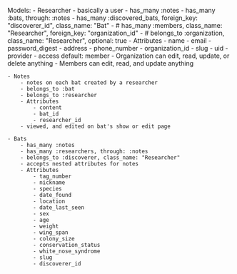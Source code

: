 Models:
    - Researcher
        - basically a user
        - has_many :notes
        - has_many :bats, through: :notes
        - has_many :discovered_bats, foreign_key: "discoverer_id", class_name: "Bat"
        - # has_many :members, class_name: "Researcher", foreign_key: "organization_id"
        - # belongs_to :organization, class_name: "Researcher", optional: true
        - Attributes
            - name
            - email
            - password_digest
            - address
            - phone_number
            - organization_id
            - slug
            - uid
            - provider
            - access default: member
        - Organization can edit, read, update, or delete anything
        - Members can edit, read, and update anything
    
    - Notes
        - notes on each bat created by a researcher
        - belongs_to :bat
        - belongs_to :researcher
        - Attributes
            - content
            - bat_id
            - researcher_id
        - viewed, and edited on bat's show or edit page

    - Bats
        - has_many :notes
        - has_many :researchers, through: :notes
        - belongs_to :discoverer, class_name: "Researcher"
        - accepts nested attributes for notes
        - Attributes
            - tag_number
            - nickname
            - species
            - date_found
            - location
            - date_last_seen
            - sex
            - age
            - weight
            - wing_span
            - colony_size
            - conservation_status
            - white_nose_syndrome
            - slug
            - discoverer_id